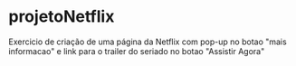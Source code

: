 # projetoNetflix
Exercicio de criação de uma página da Netflix com pop-up no botao "mais informacao" e link para o trailer do seriado no botao "Assistir Agora"
